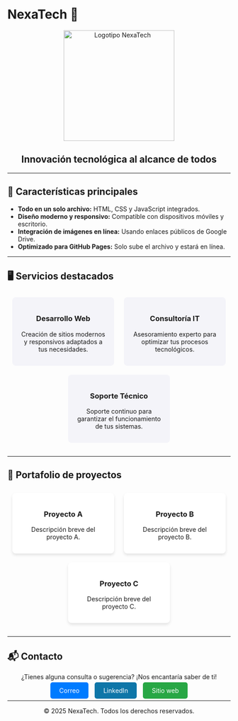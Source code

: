 # NexaTech 🚀

<div align="center">
  <img src="https://drive.google.com/uc?export=view&id=1jQqHRUQvVivyRSluWGEHYsqKSDFrGQit" alt="Logotipo NexaTech" width="250"/>
  <h2>Innovación tecnológica al alcance de todos</h2>
</div>

---

## 🌟 Características principales

<ul>
  <li><strong>Todo en un solo archivo:</strong> HTML, CSS y JavaScript integrados.</li>
  <li><strong>Diseño moderno y responsivo:</strong> Compatible con dispositivos móviles y escritorio.</li>
  <li><strong>Integración de imágenes en línea:</strong> Usando enlaces públicos de Google Drive.</li>
  <li><strong>Optimizado para GitHub Pages:</strong> Solo sube el archivo y estará en línea.</li>
</ul>

---

## 🖥️ Servicios destacados

<div style="display:flex; justify-content: space-around; flex-wrap: wrap; margin-bottom: 20px;">
  <div style="background:#f4f4f9; padding:15px; border-radius:8px; width:200px; text-align:center; margin:10px;">
    <h3>Desarrollo Web</h3>
    <p>Creación de sitios modernos y responsivos adaptados a tus necesidades.</p>
  </div>
  <div style="background:#f4f4f9; padding:15px; border-radius:8px; width:200px; text-align:center; margin:10px;">
    <h3>Consultoría IT</h3>
    <p>Asesoramiento experto para optimizar tus procesos tecnológicos.</p>
  </div>
  <div style="background:#f4f4f9; padding:15px; border-radius:8px; width:200px; text-align:center; margin:10px;">
    <h3>Soporte Técnico</h3>
    <p>Soporte continuo para garantizar el funcionamiento de tus sistemas.</p>
  </div>
</div>

---

## 📂 Portafolio de proyectos

<div style="display:flex; justify-content: space-around; flex-wrap: wrap; margin-bottom: 20px;">
  <div style="background:#fff; padding:15px; border-radius:8px; box-shadow:0 4px 6px rgba(0,0,0,0.1); width:200px; text-align:center; margin:10px;">
    <h3>Proyecto A</h3>
    <p>Descripción breve del proyecto A.</p>
  </div>
  <div style="background:#fff; padding:15px; border-radius:8px; box-shadow:0 4px 6px rgba(0,0,0,0.1); width:200px; text-align:center; margin:10px;">
    <h3>Proyecto B</h3>
    <p>Descripción breve del proyecto B.</p>
  </div>
  <div style="background:#fff; padding:15px; border-radius:8px; box-shadow:0 4px 6px rgba(0,0,0,0.1); width:200px; text-align:center; margin:10px;">
    <h3>Proyecto C</h3>
    <p>Descripción breve del proyecto C.</p>
  </div>
</div>

---

## 📬 Contacto

<div align="center">
  <p>¿Tienes alguna consulta o sugerencia? ¡Nos encantaría saber de ti!</p>
  <a href="mailto:servicionexatech@gmail.com" style="background:#007bff;color:white;padding:10px 20px;border-radius:5px;text-decoration:none;margin:5px;">Correo</a>
  <a href="https://www.linkedin.com/in/phdleon/" style="background:#0e76a8;color:white;padding:10px 20px;border-radius:5px;text-decoration:none;margin:5px;">LinkedIn</a>
  <a href="https://www.nexatech.org" style="background:#28a745;color:white;padding:10px 20px;border-radius:5px;text-decoration:none;margin:5px;">Sitio web</a>
</div>

---

<div align="center">
  <p>© 2025 NexaTech. Todos los derechos reservados.</p>
</div>

